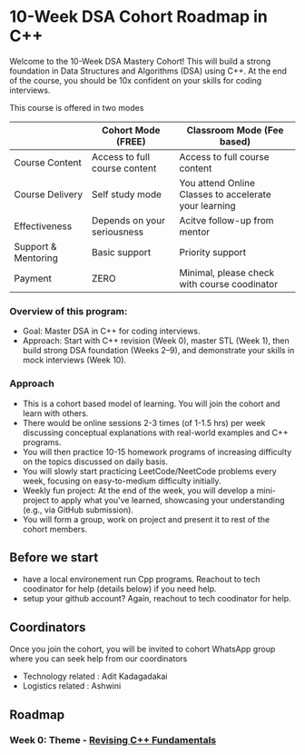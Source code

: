 
# 10-Week DSA Cohort Roadmap in C++

Welcome to the 10-Week DSA Mastery Cohort! This will build a strong foundation in Data Structures and Algorithms (DSA) using C++. At the end of the course, you should be 10x confident on your skills for coding interviews. 

This course is offered in two modes


|   | Cohort Mode (FREE)  | Classroom Mode (Fee based)  |
|---|---|---|
| Course Content | Access to full course content | Access to full course content |
| Course Delivery | Self study mode | You attend Online Classes to accelerate your learning |
| Effectiveness  | Depends on your seriousness | Acitve follow-up from mentor |
| Support & Mentoring  | Basic support | Priority support |
| Payment | ZERO | Minimal, please check with course coodinator |

### Overview of this program:

- Goal: Master DSA in C++ for coding interviews.
- Approach: Start with C++ revision (Week 0), master STL (Week 1), then build strong DSA foundation (Weeks 2–9), and demonstrate your skills in mock interviews (Week 10).

### Approach
- This is a cohort based model of learning. You will join the cohort and learn with others. 
- There would be online sessions 2-3 times (of 1-1.5 hrs) per week discussing conceptual explanations with real-world examples and C++ programs.
- You will then practice 10-15 homework programs of increasing difficulty on the topics discussed on daily basis. 
- You will slowly start practicing LeetCode/NeetCode problems every week, focusing on easy-to-medium difficulty initially.
- Weekly fun project: At the end of the week, you will develop a mini-project to apply what you've learned, showcasing your understanding (e.g., via GitHub submission). 
- You will form a group, work on project and present it to rest of the cohort members.

## Before we start
- have a local environement run Cpp programs. Reachout to tech coodinator for help (details below) if you need help.  
- setup your github account? Again, reachout to tech coodinator for help.

## Coordinators
Once you join the cohort, you will be invited to cohort WhatsApp group where you can seek help from our coordinators 
- Technology related : Adit Kadagadakai
- Logistics related : Ashwini

## Roadmap
### Week 0: Theme - [Revising C++ Fundamentals](https://github.com/simplifylearning101/dsa_with_cpp/blob/main/week0/) 

